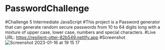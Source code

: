 # PasswordChallenge
#Challenge 5 Intermediate JavaScript
#This project is a Password generator that can generate random secure passwords from 10 to 64 digits long with a mixture of upper case, lower case, numbers and special characters. 
#Live URL: https://resilient-otter-82b549.netlify.app 
#Screenshot
![Screenshot 2023-01-16 at 19 15 17](https://user-images.githubusercontent.com/119315759/212752161-43f6bd75-2e8a-4369-a286-aaf1ef1e51b5.png)
